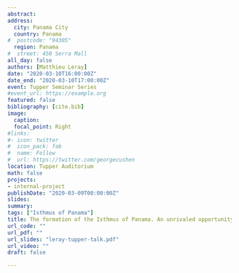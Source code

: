 ```yaml
---
abstract:
address:
  city: Panama City
  country: Panama
#  postcode: "94305"
  region: Panama
#  street: 450 Serra Mall
all_day: false
authors: [Matthieu Leray]
date: "2020-03-10T16:00:00Z"
date_end: "2020-03-10T17:00:00Z"
event: Tupper Seminar Series
#event_url: https://example.org
featured: false
bibliography: [cite.bib]
image:
  caption:
  focal_point: Right
#links:
#- icon: twitter
#  icon_pack: fab
#  name: Follow
#  url: https://twitter.com/georgecushen
location: Tupper Auditorium
math: false
projects:
- internal-project
publishDate: "2020-03-09T00:00:00Z"
slides:
summary:
tags: ["Isthmus of Panama"]
title: The formation of the Isthmus of Panama. An unrivaled opportunity to understand drivers, functions and evolution of marine host-associated microbiomes
url_code: ""
url_pdf: ""
url_slides: "leray-tupper-talk.pdf"
url_video: ""
draft: false

---
```

